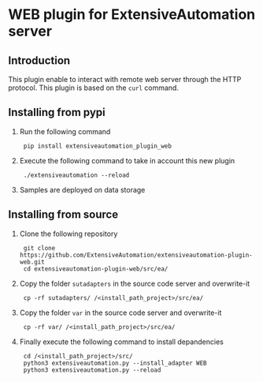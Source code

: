 WEB plugin for ExtensiveAutomation server
===================================================

Introduction
------------

This plugin enable to interact with remote web server through the HTTP protocol.
This plugin is based on the `curl` command.

Installing from pypi
--------------------

1. Run the following command

        pip install extensiveautomation_plugin_web

2. Execute the following command to take in account this new plugin

        ./extensiveautomation --reload
        
3. Samples are deployed on data storage
   
Installing from source
----------------------

1. Clone the following repository 

        git clone https://github.com/ExtensiveAutomation/extensiveautomation-plugin-web.git
        cd extensiveautomation-plugin-web/src/ea/
        
2. Copy the folder `sutadapters` in the source code server and overwrite-it

        cp -rf sutadapters/ /<install_path_project>/src/ea/
        
3. Copy the folder `var` in the source code server and overwrite-it

        cp -rf var/ /<install_path_project>/src/ea/
        
4. Finally execute the following command to install depandencies

        cd /<install_path_project>/src/
        python3 extensiveautomation.py --install_adapter WEB
        python3 extensiveautomation.py --reload
        